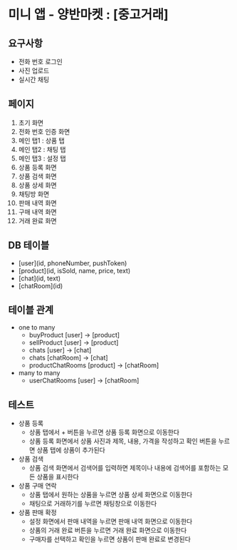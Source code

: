 # 미니 앱 - 양반마켓 : [중고거래]

## 요구사항
- 전화 번호 로그인
- 사진 업로드
- 실시간 채팅

## 페이지
1. 초기 화면
2. 전화 번호 인증 화면
3. 메인 탭1 : 상품 탭
4. 메인 탭2 : 채팅 탭
5. 메인 탭3 : 설정 탭
6. 상품 등록 화면
7. 상품 검색 화면
8. 상품 상세 화면
9. 채팅방 화면
10. 판매 내역 화면
11. 구매 내역 화면
12. 거래 완료 화면

## DB 테이블
- [user]\(id, phoneNumber, pushToken\)
- [product]\(id, isSold, name, price, text\)
- [chat]\(id, text\)
- [chatRoom]\(id\)

## 테이블 관계
- one to many
  - buyProduct [user] -> [product] 
  - sellProduct [user] -> [product]
  - chats [user] -> [chat]
  - chats [chatRoom] -> [chat]
  - productChatRooms [product] -> [chatRoom]
- many to many
  - userChatRooms [user] -> [chatRoom]

## 테스트
- 상품 등록
  - 상품 탭에서 + 버튼을 누르면 상품 등록 화면으로 이동한다
  - 상품 등록 화면에서 상품 사진과 제목, 내용, 가격을 작성하고 확인 버튼을 누르면 상품 탭에 상품이 추가된다
- 상품 검색
  - 상품 검색 화면에서 검색어를 입력하면 제목이나 내용에 검색어를 포함하는 모든 상품을 표시한다
- 상품 구매 연락
  - 상품 탭에서 원하는 상품을 누르면 상품 상세 화면으로 이동한다
  - 채팅으로 거래하기를 누르면 채팅창으로 이동한다
- 상품 판매 확정
  - 설정 화면에서 판매 내역을 누르면 판매 내역 화면으로 이동한다
  - 상품의 거래 완료 버튼을 누르면 거래 완료 화면으로 이동한다
  - 구매자를 선택하고 확인을 누르면 상품이 판매 완료로 변경된다
